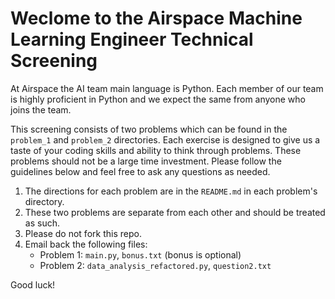 # Weclome to the Airspace Machine Learning Engineer Technical Screening 

At Airspace the AI team main language is Python. Each member of our team is highly proficient in Python and we expect the same from anyone who joins the team.

This screening consists of two problems which can be found in the `problem_1` and `problem_2` directories. Each exercise is designed to give us a taste of your coding skills and ability to think through problems. These problems should not be a large time investment. Please follow the guidelines below and feel free to ask any questions as needed.

1. The directions for each problem are in the `README.md` in each problem's directory.
2. These two problems are separate from each other and should be treated as such.
3. Please do not fork this repo.
4. Email back the following files: 
     *  Problem 1: `main.py`, `bonus.txt` (bonus is optional)
     *  Problem 2: `data_analysis_refactored.py`, `question2.txt`

Good luck!
